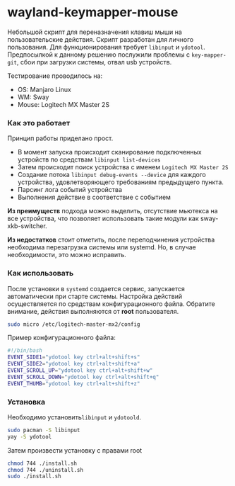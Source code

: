 # wayland-keymapper-mouse

Небольшой скрипт для переназначения клавиш мыши на пользовательские действия. Скрипт разработан для личного пользования. Для функционирования требует `libinput` и `ydotool`. Предпосылкой к данному решению послужили проблемы с `key-mapper-git`, сбои при загрузки системы, отвал usb устройств. 

Тестирование проводилось на:
 - OS: Manjaro Linux
 - WM: Sway
 - Mouse: Logitech MX Master 2S

### Как это работает

Принцип работы приделано прост. 

- В момент запуска происходит сканирование подключенных устройств по средствам `libinput list-devices`
- Затем происходит поиск устройства с именем `Logitech MX Master 2S`
- Создание потока `libinput debug-events --device` для каждого устройства, удовлетворяющего требованиям предыдущего пункта.
- Парсинг лога событий устройства
- Выполнения действие в соответствие с событием

**Из преимуществ** подхода можно выделить, отсутствие мьютекса на все устройства, что позволяет использовать такие модули как sway-xkb-switcher. 

**Из недостатков** стоит отметить, после переподчинения устройства необходима перезагрузка системы или systemd. Но, в случае необходимости, это можно исправить.

### Как использовать

После установки в `systemd` создается сервис, запускается автоматически при старте системы. Настройка действий осуществляется по средствам конфигурационного файла. Обратите внимание, действия выполняются от **root** пользователя. 

~~~bash
sudo micro /etc/logitech-master-mx2/config
~~~

Пример конфигурационного файла:

~~~bash
#!/bin/bash
EVENT_SIDE1="ydotool key ctrl+alt+shift+s"
EVENT_SIDE2="ydotool key ctrl+alt+shift+a"
EVENT_SCROLL_UP="ydotool key ctrl+alt+shift+w"
EVENT_SCROLL_DOWN="ydotool key ctrl+alt+shift+q"
EVENT_THUMB="ydotool key ctrl+alt+shift+z"
~~~

### Установка

Необходимо установить`libinput` и `ydotoold`.

~~~bash
sudo pacman -S libinput
yay -S ydotool
~~~

Затем произвести установку с правами root

~~~bash
chmod 744 ./install.sh
chmod 744 ./uninstall.sh
sudo ./install.sh
~~~



